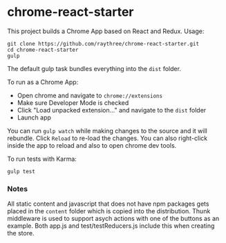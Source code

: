# chrome-react-starter

This project builds a Chrome App based on React and Redux. Usage:

```
git clone https://github.com/raythree/chrome-react-starter.git
cd chrome-react-starter
gulp
```

The default gulp task bundles everything into the `dist` folder. 

To run as a Chrome App:

* Open chrome and navigate to `chrome://extensions`
* Make sure Developer Mode is checked
* Click "Load unpacked extension..." and navigate to the `dist` folder
* Launch app

You can run `gulp watch` while making changes to the source and it will rebundle. Click `Reload` to re-load the changes. You can also right-click inside the app to reload and also to open chrome dev tools.

To run tests with Karma:

```
gulp test
```


### Notes
All static content and javascript that does not have npm packages gets placed in the `content` folder which is copied into the distribution. Thunk middleware is used to support asych actions with one of the buttons as an example. Both app.js and test/testReducers.js include this when creating the store.


